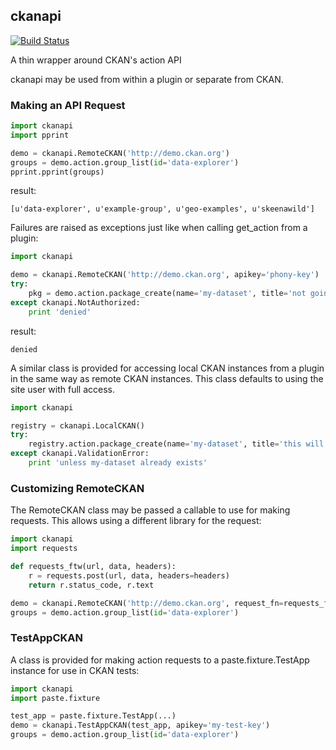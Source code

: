 ## ckanapi

[![Build Status](https://travis-ci.org/open-data/ckanapi.png?branch=master)](https://travis-ci.org/open-data/ckanapi)

A thin wrapper around CKAN's action API

ckanapi may be used from within a plugin or separate from CKAN.

### Making an API Request

```python
import ckanapi
import pprint

demo = ckanapi.RemoteCKAN('http://demo.ckan.org')
groups = demo.action.group_list(id='data-explorer')
pprint.pprint(groups)
```

result:

```
[u'data-explorer', u'example-group', u'geo-examples', u'skeenawild']
```

Failures are raised as exceptions just like when calling get_action from a plugin:

```python
import ckanapi

demo = ckanapi.RemoteCKAN('http://demo.ckan.org', apikey='phony-key')
try:
    pkg = demo.action.package_create(name='my-dataset', title='not going to work')
except ckanapi.NotAuthorized:
    print 'denied'
```

result:

```
denied
```

A similar class is provided for accessing local CKAN instances from a plugin in
the same way as remote CKAN instances.  This class defaults to using the site
user with full access.

```python
import ckanapi

registry = ckanapi.LocalCKAN()
try:
    registry.action.package_create(name='my-dataset', title='this will work fine')
except ckanapi.ValidationError:
    print 'unless my-dataset already exists'
```

### Customizing RemoteCKAN

The RemoteCKAN class may be passed a callable to use for making requests.  This
allows using a different library for the request:

```python
import ckanapi
import requests

def requests_ftw(url, data, headers):
    r = requests.post(url, data, headers=headers)
    return r.status_code, r.text

demo = ckanapi.RemoteCKAN('http://demo.ckan.org', request_fn=requests_ftw)
groups = demo.action.group_list(id='data-explorer')
```

### TestAppCKAN

A class is provided for making action requests to a paste.fixture.TestApp
instance for use in CKAN tests:

```python
import ckanapi
import paste.fixture

test_app = paste.fixture.TestApp(...)
demo = ckanapi.TestAppCKAN(test_app, apikey='my-test-key')
groups = demo.action.group_list(id='data-explorer')
```
